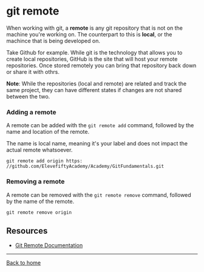 # git remote

When working with git, a **remote** is any git repository that is not on the machine you're working on. The counterpart to this is **local**, or the machince that is being developed on. 

Take Github for example. While git is the technology that allows you to create local repositories, GitHub is the site that will host your remote repositories. Once stored remotely you can bring that repository back down or share it with othrs. 

**Note**: While the repositories (local and remote) are related and track the same project, they can have different states if changes are not shared between the two. 

### Adding a remote

A remote can be added with the `git remote add` command, followed by the name and location of the remote. 

The name is local name, meaning it's your label and does not impact the actual remote whatsoever. 

```
git remote add origin https: //github.com/ElevefiftyAcademy/Academy/GitFundamentals.git
```

### Removing a remote

A remote can be removed with the `git remote remove` command, followed by the name of the remote. 

```
git remote remove origin
```

## Resources

- [Git Remote Documentation](https://git-scm.com/docs/git-remote)

---

[Back to home](../README.md)